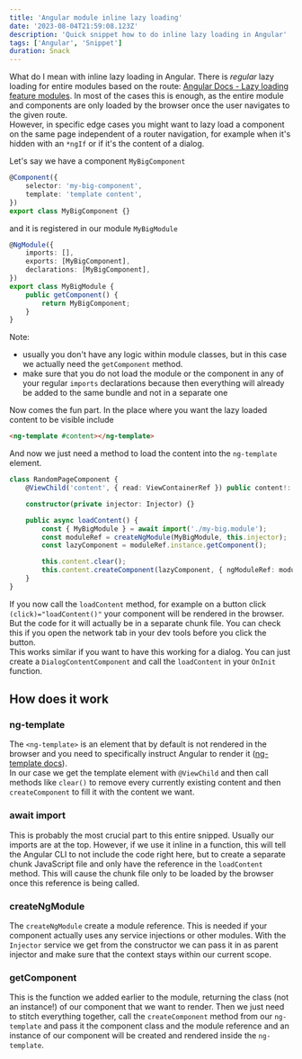```yaml
---
title: 'Angular module inline lazy loading'
date: '2023-08-04T21:59:08.123Z'
description: 'Quick snippet how to do inline lazy loading in Angular'
tags: ['Angular', 'Snippet']
duration: Snack
---
```


What do I mean with inline lazy loading in Angular. There is _regular_ lazy loading for entire modules based on the route:
[Angular Docs - Lazy loading feature modules](https://angular.io/guide/lazy-loading-ngmodules). In most of the cases this is enough, as
the entire module and components are only loaded by the browser once the user navigates to the given route.  
However, in specific edge cases you might want to lazy load a component on the same page independent of a router navigation,
for example when it's hidden with an `*ngIf` or if it's the content of a dialog.

Let's say we have a component `MyBigComponent`

```typescript
@Component({
    selector: 'my-big-component',
    template: 'template content',
})
export class MyBigComponent {}
```

and it is registered in our module `MyBigModule`

```typescript
@NgModule({
    imports: [],
    exports: [MyBigComponent],
    declarations: [MyBigComponent],
})
export class MyBigModule {
    public getComponent() {
        return MyBigComponent;
    }
}
```

Note:

- usually you don't have any logic within module classes, but in this case we actually need the `getComponent` method.
- make sure that you do not load the module or the component in any of your regular `imports` declarations because then everything will already be added to the same bundle and not in a separate one

Now comes the fun part. In the place where you want the lazy loaded content to be visible include

```html
<ng-template #content></ng-template>
```

And now we just need a method to load the content into the `ng-template` element.

```typescript
class RandomPageComponent {
    @ViewChild('content', { read: ViewContainerRef }) public content!: ViewContainerRef;

    constructor(private injector: Injector) {}

    public async loadContent() {
        const { MyBigModule } = await import('./my-big.module');
        const moduleRef = createNgModule(MyBigModule, this.injector);
        const lazyComponent = moduleRef.instance.getComponent();

        this.content.clear();
        this.content.createComponent(lazyComponent, { ngModuleRef: moduleRef });
    }
}
```

If you now call the `loadContent` method, for example on a button click `(click)="loadContent()"` your component will be rendered in the browser.  
But the code for it will actually be in a separate chunk file. You can check this if you open the network tab in your dev tools before you click the button.  
This works similar if you want to have this working for a dialog. You can just create a `DialogContentComponent` and call the `loadContent` in your `OnInit` function.

## How does it work

### ng-template

The `<ng-template>` is an element that by default is not rendered in the browser and you need to specifically instruct Angular
to render it ([ng-template docs](https://angular.io/api/core/ng-template)).  
In our case we get the template element with `@ViewChild` and then call methods like `clear()` to remove every currently existing content
and then `createComponent` to fill it with the content we want.

### await import

This is probably the most crucial part to this entire snipped. Usually our imports are at the top. However, if we use it inline in a function, this
will tell the Angular CLI to not include the code right here, but to create a separate chunk JavaScript file and only have the reference in the
`loadContent` method. This will cause the chunk file only to be loaded by the browser once this reference is being called.

### createNgModule

The `createNgModule` create a module reference. This is needed if your component actually uses any service injections or other modules.
With the `Injector` service we get from the constructor we can pass it in as parent injector and make sure that the context stays
within our current scope.

### getComponent

This is the function we added earlier to the module, returning the class (not an instance!) of our component that we want to render.
Then we just need to stitch everything together, call the `createComponent` method from our `ng-template` and pass it the component class and the
module reference and an instance of our component will be created and rendered inside the `ng-template`.
